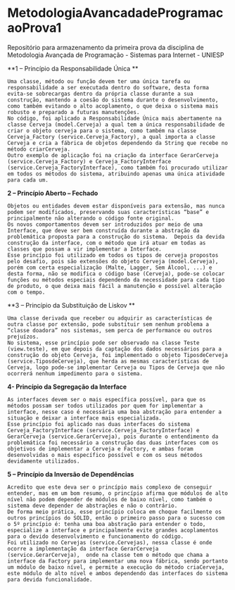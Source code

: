 # MetodologiaAvancadadeProgramacaoProva1
Repositório para armazenamento da primeira prova da disciplina de Metodologia Avançada de Programação - Sistemas para Internet - UNIESP

**1 – Princípio da Responsabilidade Única **


	Uma classe, método ou função devem ter uma única tarefa ou responsabilidade a ser executada dentro do software, desta forma evita-se sobrecargas dentro da própria classe durante a sua construção, mantendo a coesão do sistema durante o desenvolvimento, como também evitando o alto acoplamento, o que deixa o sistema mais robusto e preparado a futuras manutenções. 
	No código, foi aplicado a Responsabilidade Única mais abertamente na classe Cerveja (model.Cerveja) a qual tem a única responsabilidade de criar o objeto cerveja para o sistema, como também na classe Cerveja_Factory (service.Cerveja_Factory), a qual importa a classe Cerveja e cria a fábrica de objetos dependendo da String que recebe no método criarCerveja. 
	Outro exemplo de aplicação foi na criação da interface GerarCerveja (service.Cerveja_Factory) e Cerveja_FactoryInterface (service.Cerveja_FactoryInterface), como também foi procurado utilizar em todos os métodos do sistema, atribuindo apenas uma única atividade para cada um. 


**2 – Princípio Aberto – Fechado**



	Objetos ou entidades devem estar disponíveis para extensão, mas nunca podem ser modificados, preservando suas características “base” e principalmente não alterando o código fonte original. 
	Os novos comportamentos devem ser introduzidos por meio de uma Interface, que deve ser bem construída durante a abstração da problemática proposta para a construção do sistema.  Depois da devida construção da interface, com o método que irá atuar em todas as classes que possam a vir implementar a Interface.
	Esse princípio foi utilizado em todos os tipos de cerveja propostos pelo desafio, pois são extensões do objeto Cerveja (model.Cerveja), porém com certa especialização (Malte, Lagger, Sem Álcool, ...) e desta forma, não se modifica o código base (Cerveja), pode-se colocar funções ou métodos especiais dependendo da necessidade para cada tipo de produto, o que deixa mais fácil a manutenção e possível alteração com o tempo.  

**3 – Princípio da Substituição de Liskov **



	Uma classe derivada que receber ou adquirir as características de outra classe por extensão, pode substituir sem nenhum problema a “classe doadora” nos sistemas, sem perca de performance ou outros prejuízos. 
	No sistema, esse princípio pode ser observado na classe Teste (view.teste), em que depois da captação dos dados necessários para a construção do objeto Cerveja, foi implementado o objeto TiposdeCerveja (service.TiposdeCerveja), que herda as mesmas características de Cerveja, logo pode-se implementar Cerveja ou Tipos de Cerveja que não ocorrerá nenhum impedimento para o sistema. 

**4- Princípio da Segregação da Interface**



	As interfaces devem ser o mais específica possível, para que os métodos possam ser todos utilizados por quem for implementar a interface, nesse caso é necessária uma boa abstração para entender a situação e deixar a interface mais especializada.
	Esse princípio foi aplicado nas duas interfaces do sistema Cerveja_FactoryInterface (service.Cerveja_FactoryInterface) e GerarCerveja (service.GerarCerveja), pois durante o entendimento da problemática foi necessário a construção das duas interfaces com os objetivos de implementar a Cerveja e Factory, e ambas foram desenvolvidas o mais específico possível e com os seus métodos devidamente utilizados. 

**5 – Princípio da Inversão de Dependências**


	Acredito que este deva ser o princípio mais complexo de conseguir entender, mas em um bom resumo, o princípio afirma que módulos de alto nível não podem depender de módulos de baixo nível, como também o sistema deve depender de abstrações e não o contrário. 
	De forma meio prática, esse princípio coloca em choque facilmente os outros princípios do SOLID, então o primeiro passo para o sucesso com o 5º princípio é: tenha uma boa abstração para entender o todo, especialize a interface e principalmente evite grandes acoplamentos para o devido desenvolvimento e funcionamento do código.
	Foi utilizado no Cervejas (service.Cervejas), nessa classe é onde ocorre a implementação da interface GerarCerveja (service.GerarCerveja),  onde na classe tem o método que chama a interface da Factory para implementar uma nova fábrica, sendo portanto um módulo de baixo nível, e permite a execução do método criaCerveja, este módulo de alto nível e ambos dependendo das interfaces do sistema para devida funcionalidade.


